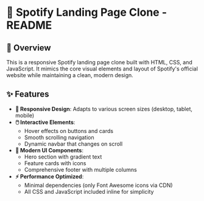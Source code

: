 # 🎵 Spotify Landing Page Clone - README

## 🌟 Overview

This is a responsive Spotify landing page clone built with HTML, CSS, and JavaScript. It mimics the core visual elements and layout of Spotify's official website while maintaining a clean, modern design.

## ✨ Features

- **📱 Responsive Design**: Adapts to various screen sizes (desktop, tablet, mobile)
- **🖱️ Interactive Elements**: 
  - Hover effects on buttons and cards
  - Smooth scrolling navigation
  - Dynamic navbar that changes on scroll
- **🎨 Modern UI Components**:
  - Hero section with gradient text
  - Feature cards with icons
  - Comprehensive footer with multiple columns
- **⚡ Performance Optimized**: 
  - Minimal dependencies (only Font Awesome icons via CDN)
  - All CSS and JavaScript included inline for simplicity


